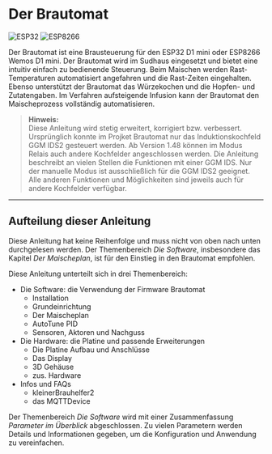 # Der Brautomat

![ESP32](https://img.shields.io/static/v1?label=Arduino&message=ESP32&logo=arduino&logoColor=white&color=blue) ![ESP8266](https://img.shields.io/static/v1?label=Arduino&message=ESP8266&logo=arduino&logoColor=white&color=green)

Der Brautomat ist eine Brausteuerung für den ESP32 D1 mini oder ESP8266 Wemos D1 mini. Der Brautomat wird im Sudhaus eingesetzt und bietet eine intuitiv einfach zu bedienende Steuerung. Beim Maischen werden Rast-Temperaturen automatisiert angefahren und die Rast-Zeiten eingehalten. Ebenso unterstützt der Brautomat das Würzekochen und die Hopfen- und Zutatengaben. Im Verfahren aufsteigende Infusion kann der Brautomat den Maischeprozess vollständig automatisieren.

> **Hinweis:**\
Diese Anleitung wird stetig erweitert, korrigiert bzw. verbessert. Ursprünglich konnte im Projket Brautomat nur das Induktionskochfeld GGM IDS2 gesteuert werden. Ab Version 1.48 können im Modus Relais auch andere Kochfelder angeschlossen werden. Die Anleitung beschreibt an  vielen Stellen die Funktionen mit einer GGM IDS. Nur der manuelle Modus ist ausschließlich für die GGM IDS2 geeignet. Alle anderen Funktionen und Möglichkeiten sind jeweils auch für andere Kochfelder verfügbar.

 ---

## Aufteilung dieser Anleitung

Diese Anleitung hat keine Reihenfolge und muss nicht von oben nach unten durchgelesen werden. Der Themenbereich _Die Software_, insbesondere das Kapitel _Der Maischeplan_, ist für den Einstieg in den Brautomat empfohlen.

Diese Anleitung unterteilt sich in drei Themenbereich:

* Die Software: die Verwendung der Firmware Brautomat
  * Installation
  * Grundeinrichtung
  * Der Maischeplan
  * AutoTune PID
  * Sensoren, Aktoren und Nachguss
* Die Hardware: die Platine und passende Erweiterungen
  * Die Platine Aufbau und Anschlüsse
  * Das Display
  * 3D Gehäuse
  * zus. Hardware
* Infos und FAQs
  * kleinerBrauhelfer2
  * das MQTTDevice

Der Themenbereich _Die Software_ wird mit einer Zusammenfassung _Parameter im Überblick_ abgeschlossen. Zu vielen Parametern werden Details und Informationen gegeben, um die Konfiguration und Anwendung zu vereinfachen.
